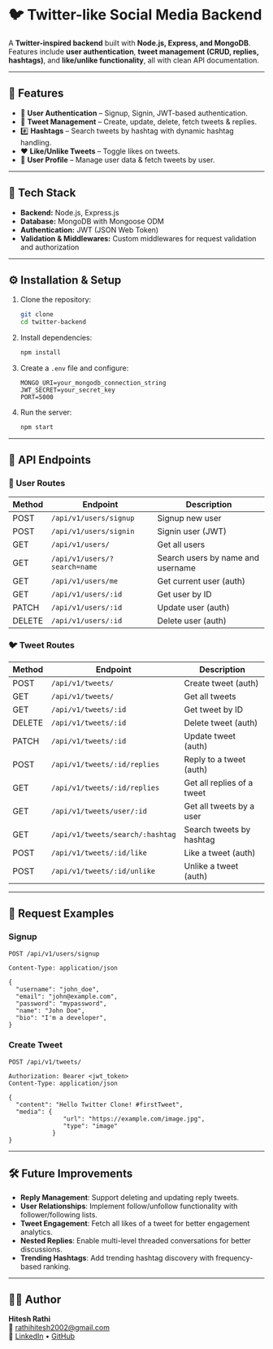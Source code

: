 # 🐦 Twitter-like Social Media Backend

A **Twitter-inspired backend** built with **Node.js, Express, and MongoDB**.  
Features include **user authentication**, **tweet management (CRUD, replies, hashtags)**, and **like/unlike functionality**, all with clean API documentation.

---

## 🚀 Features

- 🔐 **User Authentication** – Signup, Signin, JWT-based authentication.
- 📝 **Tweet Management** – Create, update, delete, fetch tweets & replies.
- #️⃣ **Hashtags** – Search tweets by hashtag with dynamic hashtag handling.
- ❤️ **Like/Unlike Tweets** – Toggle likes on tweets.
- 👤 **User Profile** – Manage user data & fetch tweets by user.

---

## 📂 Tech Stack

- **Backend:** Node.js, Express.js
- **Database:** MongoDB with Mongoose ODM
- **Authentication:** JWT (JSON Web Token)
- **Validation & Middlewares:** Custom middlewares for request validation and authorization

---

## ⚙️ Installation & Setup

1. Clone the repository:

   ```bash
   git clone
   cd twitter-backend
   ```

2. Install dependencies:

   ```bash
   npm install
   ```

3. Create a `.env` file and configure:

   ```env
   MONGO_URI=your_mongodb_connection_string
   JWT_SECRET=your_secret_key
   PORT=5000
   ```

4. Run the server:
   ```bash
   npm start
   ```

---

## 📌 API Endpoints

### 👤 User Routes

| Method | Endpoint                     | Description                       |
| ------ | ---------------------------- | --------------------------------- |
| POST   | `/api/v1/users/signup`       | Signup new user                   |
| POST   | `/api/v1/users/signin`       | Signin user (JWT)                 |
| GET    | `/api/v1/users/`             | Get all users                     |
| GET    | `/api/v1/users/?search=name` | Search users by name and username |
| GET    | `/api/v1/users/me`           | Get current user (auth)           |
| GET    | `/api/v1/users/:id`          | Get user by ID                    |
| PATCH  | `/api/v1/users/:id`          | Update user (auth)                |
| DELETE | `/api/v1/users/:id`          | Delete user (auth)                |

### 🐦 Tweet Routes

| Method | Endpoint                         | Description                |
| ------ | -------------------------------- | -------------------------- |
| POST   | `/api/v1/tweets/`                | Create tweet (auth)        |
| GET    | `/api/v1/tweets/`                | Get all tweets             |
| GET    | `/api/v1/tweets/:id`             | Get tweet by ID            |
| DELETE | `/api/v1/tweets/:id`             | Delete tweet (auth)        |
| PATCH  | `/api/v1/tweets/:id`             | Update tweet (auth)        |
| POST   | `/api/v1/tweets/:id/replies`     | Reply to a tweet (auth)    |
| GET    | `/api/v1/tweets/:id/replies`     | Get all replies of a tweet |
| GET    | `/api/v1/tweets/user/:id`        | Get all tweets by a user   |
| GET    | `/api/v1/tweets/search/:hashtag` | Search tweets by hashtag   |
| POST   | `/api/v1/tweets/:id/like`        | Like a tweet (auth)        |
| POST   | `/api/v1/tweets/:id/unlike`      | Unlike a tweet (auth)      |

---

## 🔑 Request Examples

### Signup

```http
POST /api/v1/users/signup

Content-Type: application/json

{
  "username": "john_doe",
  "email": "john@example.com",
  "password": "mypassword",
  "name": "John Doe",
  "bio": "I'm a developer",
}
```

### Create Tweet

```http
POST /api/v1/tweets/

Authorization: Bearer <jwt_token>
Content-Type: application/json

{
  "content": "Hello Twitter Clone! #firstTweet",
  "media": {
               "url": "https://example.com/image.jpg",
               "type": "image"
            }
}
```

---

## 🛠️ Future Improvements

- **Reply Management**: Support deleting and updating reply tweets.
- **User Relationships**: Implement follow/unfollow functionality with follower/following lists.
- **Tweet Engagement**: Fetch all likes of a tweet for better engagement analytics.
- **Nested Replies**: Enable multi-level threaded conversations for better discussions.
- **Trending Hashtags**: Add trending hashtag discovery with frequency-based ranking.

---

## 👨‍💻 Author

**Hitesh Rathi**  
📧 rathihitesh2002@gmail.com  
🔗 [LinkedIn](https://www.linkedin.com/in/hitesh-rathi-91a6a7197) • [GitHub](https://github.com/HiteshRathi02)
